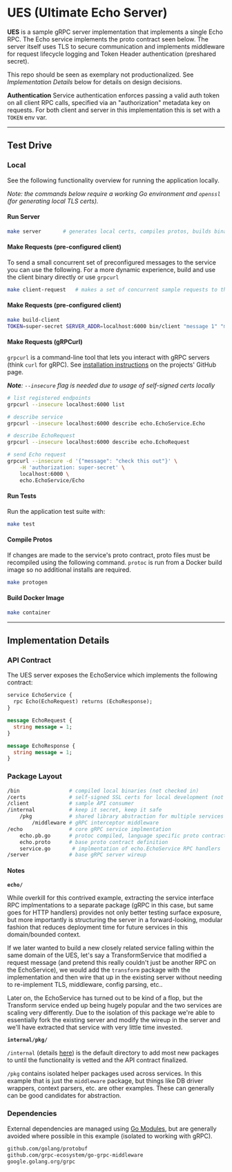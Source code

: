 # UES (Ultimate Echo Server)

**UES** is a sample gRPC server implementation that implements a single Echo RPC. The Echo service implements the proto contract seen below. The server itself uses TLS to secure communication and implements middleware for request lifecycle logging and Token Header authentication (preshared secret).

This repo should be seen as exemplary not productionalized. See _Implementation Details_ below for details on design decisions.

**Authentication**
Service authentication enforces passing a valid auth token on all client RPC calls, specified via an "authorization" metadata key on requests. For both client and server in this implementation this is set with a `TOKEN` env var.

---

## Test Drive

### Local

See the following functionality overview for running the application locally.

_Note: the commands below require a working Go environment and `openssl` (for generating local TLS certs)._

#### Run Server

```bash
make server       # generates local certs, compiles protos, builds binary, runs server
```

#### Make Requests (pre-configured client)

To send a small concurrent set of preconfigured messages to the service you can use the following. For a more dynamic experience, build and use the client binary directly or use `grpcurl`

```bash
make client-request   # makes a set of concurrent sample requests to the local server
```

#### Make Requests (pre-configured client)

```bash
make build-client
TOKEN=super-secret SERVER_ADDR=localhost:6000 bin/client "message 1" "message 2"
```

#### Make Requests (gRPCurl)

`grpcurl` is a command-line tool that lets you interact with gRPC servers (think `curl` for gRPC). See [installation instructions](https://github.com/fullstorydev/grpcurl#installation) on the projects' GitHub page.

_**Note**: `--insecure` flag is needed due to usage of self-signed certs locally_

```bash
# list registered endpoints
grpcurl --insecure localhost:6000 list

# describe service
grpcurl --insecure localhost:6000 describe echo.EchoService.Echo

# describe EchoRequest
grpcurl --insecure localhost:6000 describe echo.EchoRequest

# send Echo request
grpcurl --insecure -d '{"message": "check this out"}' \
    -H 'authorization: super-secret' \
    localhost:6000 \
    echo.EchoService/Echo
```

#### Run Tests

Run the application test suite with:

```bash
make test
```

#### Compile Protos

If changes are made to the service's proto contract, proto files must be recompiled using the following command. `protoc` is run from a Docker build image so no additional installs are required.

```bash
make protogen
```

#### Build Docker Image

```bash
make container
```

---

## Implementation Details

### API Contract

The UES server exposes the EchoService which implements the following contract:

```proto
service EchoService {
  rpc Echo(EchoRequest) returns (EchoResponse);
}

message EchoRequest {
  string message = 1;
}

message EchoResponse {
  string message = 1;
}
```

### Package Layout

```sh
/bin                # compiled local binaries (not checked in)
/certs              # self-signed SSL certs for local development (not checked in)
/client             # sample API consumer
/internal           # keep it secret, keep it safe
    /pkg            # shared library abstraction for multiple services
        /middleware # gRPC interceptor middleware
/echo               # core gRPC service implmentation
    echo.pb.go      # protoc compiled, language specific proto contracts
    echo.proto      # base proto contract definition
    service.go       # implmentation of echo.EchoService RPC handlers
/server             # base gRPC server wireup
```

#### Notes

**`echo/`**

While overkill for this contrived example, extracting the service interface RPC implmentations to a separate package (gRPC in this case, but same goes for HTTP handlers) provides not only better testing surface exposure, but more importantly is structuring the server in a forward-looking, modular fashion that reduces deployment time for future services in this domain/bounded context.

If we later wanted to build a new closely related service falling within the same domain of the UES, let's say a TransformService that modified a request message (and pretend this really couldn't just be another RPC on the EchoService), we would add the `transform` package with the implementation and then wire that up in the existing server without needing to re-implement TLS, middleware, config parsing, etc..

Later on, the EchoService has turned out to be kind of a flop, but the Transform service ended up being hugely popular and the two services are scaling very differently. Due to the isolation of this package we're able to essentially fork the existing server and modify the wireup in the server and we'll have extracted that service with very little time invested.

**`internal/pkg/`**

`/internal` (details [here](https://docs.google.com/document/d/1e8kOo3r51b2BWtTs_1uADIA5djfXhPT36s6eHVRIvaU/edit)) is the default directory to add most new packages to until the functionality is vetted and the API contract finalized.

`/pkg` contains isolated helper packages used across services. In this example that is just the `middleware` package, but things like DB driver wrappers, context parsers, etc. are other examples. These can generally can be good candidates for abstraction.

### Dependencies

External dependencies are managed using [Go Modules](https://github.com/golang/go/wiki/Modules), but are generally avoided where possible in this example (isolated to working with gRPC).

```txt
github.com/golang/protobuf
github.com/grpc-ecosystem/go-grpc-middleware
google.golang.org/grpc
```
